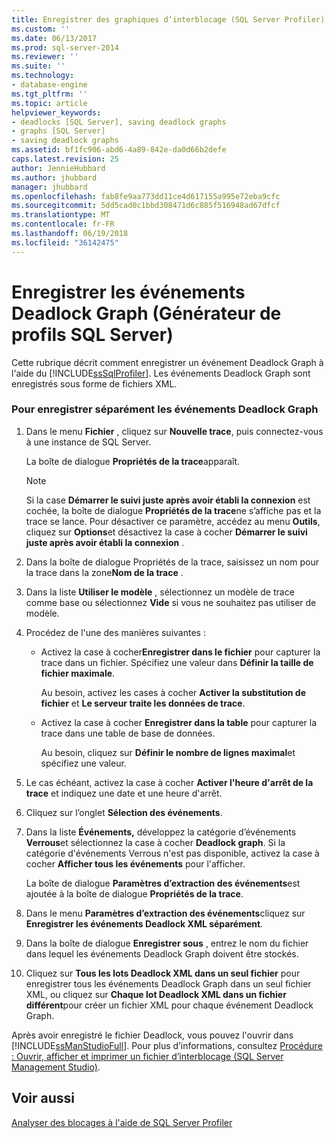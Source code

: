 ```yaml
---
title: Enregistrer des graphiques d’interblocage (SQL Server Profiler) | Microsoft Docs
ms.custom: ''
ms.date: 06/13/2017
ms.prod: sql-server-2014
ms.reviewer: ''
ms.suite: ''
ms.technology:
- database-engine
ms.tgt_pltfrm: ''
ms.topic: article
helpviewer_keywords:
- deadlocks [SQL Server], saving deadlock graphs
- graphs [SQL Server]
- saving deadlock graphs
ms.assetid: bf1fc906-abd6-4a89-842e-da0d66b2defe
caps.latest.revision: 25
author: JennieHubbard
ms.author: jhubbard
manager: jhubbard
ms.openlocfilehash: fab8fe9aa773dd11ce4d617155a995e72eba9cfc
ms.sourcegitcommit: 5dd5cad0c1bbd308471d6c885f516948ad67dfcf
ms.translationtype: MT
ms.contentlocale: fr-FR
ms.lasthandoff: 06/19/2018
ms.locfileid: "36142475"
---
```

# <a name="save-deadlock-graphs-sql-server-profiler"></a>Enregistrer les événements Deadlock Graph (Générateur de profils SQL Server)
  Cette rubrique décrit comment enregistrer un événement Deadlock Graph à l'aide du [!INCLUDE[ssSqlProfiler](../../includes/sssqlprofiler-md.md)]. Les événements Deadlock Graph sont enregistrés sous forme de fichiers XML.  
  
### <a name="to-save-deadlock-graph-events-separately"></a>Pour enregistrer séparément les événements Deadlock Graph  
  
1.  Dans le menu **Fichier** , cliquez sur **Nouvelle trace**, puis connectez-vous à une instance de SQL Server.  
  
     La boîte de dialogue **Propriétés de la trace**apparaît.  
  
    > [!NOTE]  
    >  Si la case **Démarrer le suivi juste après avoir établi la connexion** est cochée, la boîte de dialogue **Propriétés de la trace**ne s’affiche pas et la trace se lance. Pour désactiver ce paramètre, accédez au menu **Outils**, cliquez sur **Options**et désactivez la case à cocher **Démarrer le suivi juste après avoir établi la connexion** .  
  
2.  Dans la boîte de dialogue Propriétés de la trace, saisissez un nom pour la trace dans la zone**Nom de la trace** .  
  
3.  Dans la liste **Utiliser le modèle** , sélectionnez un modèle de trace comme base ou sélectionnez **Vide** si vous ne souhaitez pas utiliser de modèle.  
  
4.  Procédez de l'une des manières suivantes :  
  
    -   Activez la case à cocher**Enregistrer dans le fichier** pour capturer la trace dans un fichier. Spécifiez une valeur dans **Définir la taille de fichier maximale**.  
  
         Au besoin, activez les cases à cocher **Activer la substitution de fichier** et **Le serveur traite les données de trace**.  
  
    -   Activez la case à cocher **Enregistrer dans la table** pour capturer la trace dans une table de base de données.  
  
         Au besoin, cliquez sur **Définir le nombre de lignes maximal**et spécifiez une valeur.  
  
5.  Le cas échéant, activez la case à cocher **Activer l'heure d'arrêt de la trace** et indiquez une date et une heure d'arrêt.  
  
6.  Cliquez sur l’onglet **Sélection des événements**.  
  
7.  Dans la liste **Événements,** développez la catégorie d’événements **Verrous**et sélectionnez la case à cocher **Deadlock graph**. Si la catégorie d'événements Verrous n'est pas disponible, activez la case à cocher **Afficher tous les événements** pour l'afficher.  
  
     La boîte de dialogue **Paramètres d’extraction des événements**est ajoutée à la boîte de dialogue **Propriétés de la trace**.  
  
8.  Dans le menu **Paramètres d’extraction des événements**cliquez sur **Enregistrer les événements Deadlock XML séparément**.  
  
9. Dans la boîte de dialogue **Enregistrer sous** , entrez le nom du fichier dans lequel les événements Deadlock Graph doivent être stockés.  
  
10. Cliquez sur **Tous les lots Deadlock XML dans un seul fichier** pour enregistrer tous les événements Deadlock Graph dans un seul fichier XML, ou cliquez sur **Chaque lot Deadlock XML dans un fichier différent**pour créer un fichier XML pour chaque événement Deadlock Graph.  
  
 Après avoir enregistré le fichier Deadlock, vous pouvez l'ouvrir dans [!INCLUDE[ssManStudioFull](../../includes/ssmanstudiofull-md.md)]. Pour plus d’informations, consultez [Procédure : Ouvrir, afficher et imprimer un fichier d’interblocage &#40;SQL Server Management Studio&#41;](open-view-and-print-a-deadlock-file-sql-server-management-studio.md).  
  
## <a name="see-also"></a>Voir aussi  
 [Analyser des blocages à l'aide de SQL Server Profiler](../../tools/sql-server-profiler/analyze-deadlocks-with-sql-server-profiler.md)  
  
  